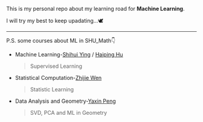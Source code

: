 This is my personal repo about my learning road for **Machine Learning**.

I will try my best to keep upadating...🕊



---

P.S. some courses about ML in SHU_Math👇
- Machine Learning-[Shihui Ying](https://scholar.google.com/citations?user=dU6ePjIAAAAJ) / [Haiping Hu](https://www.researchgate.net/profile/Hu-Haiping)
  > Supervised Learning
- Statistical Computation-[Zhijie Wen](https://scholar.google.com/citations?user=nKY18swAAAAJ)
  > Statistic Learning
- Data Analysis and Geometry-[Yaxin Peng](https://scholar.google.com/citations?user=4cRt3XoAAAAJ)
  > SVD, PCA and ML in Geometry


